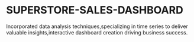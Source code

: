 # SUPERSTORE-SALES-DASHBOARD
Incorporated data analysis techniques,specializing in time series to deliver valuable insights,interactive dashboard creation driving business success.
